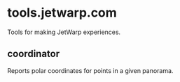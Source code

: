 # tools.jetwarp.com

Tools for making JetWarp experiences.

## coordinator

Reports polar coordinates for points in a given panorama.
